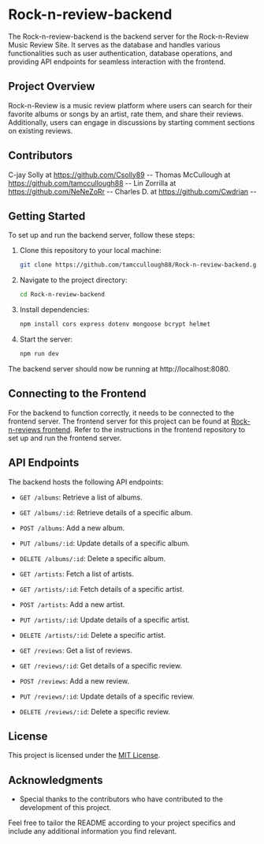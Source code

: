
# Rock-n-review-backend

The Rock-n-review-backend is the backend server for the Rock-n-Review Music Review Site. It serves as the database and handles various functionalities such as user authentication, database operations, and providing API endpoints for seamless interaction with the frontend.

## Project Overview

Rock-n-Review is a music review platform where users can search for their favorite albums or songs by an artist, rate them, and share their reviews. Additionally, users can engage in discussions by starting comment sections on existing reviews.

## Contributors

C-jay Solly at https://github.com/Csolly89 --
Thomas McCullough at https://github.com/tamccullough88 --
Lin Zorrilla at https://github.com/NeNeZoRr --
Charles D. at https://github.com/Cwdrian --

## Getting Started

To set up and run the backend server, follow these steps:

1. Clone this repository to your local machine:

   ```bash
   git clone https://github.com/tamccullough88/Rock-n-review-backend.git
   ```

2. Navigate to the project directory:

   ```bash
   cd Rock-n-review-backend
   ```

3. Install dependencies:

   ```bash
   npm install cors express dotenv mongoose bcrypt helmet
   ```

4. Start the server:

   ```bash
   npm run dev
   ```

The backend server should now be running at http://localhost:8080.

## Connecting to the Frontend

For the backend to function correctly, it needs to be connected to the frontend server. The frontend server for this project can be found at [Rock-n-reviews frontend](https://github.com/NeNeZoRr/rock-n-reviews/). Refer to the instructions in the frontend repository to set up and run the frontend server.

## API Endpoints

The backend hosts the following API endpoints:

- `GET /albums`: Retrieve a list of albums.
- `GET /albums/:id`: Retrieve details of a specific album.
- `POST /albums`: Add a new album.
- `PUT /albums/:id`: Update details of a specific album.
- `DELETE /albums/:id`: Delete a specific album.

- `GET /artists`: Fetch a list of artists.
- `GET /artists/:id`: Fetch details of a specific artist.
- `POST /artists`: Add a new artist.
- `PUT /artists/:id`: Update details of a specific artist.
- `DELETE /artists/:id`: Delete a specific artist.

- `GET /reviews`: Get a list of reviews.
- `GET /reviews/:id`: Get details of a specific review.
- `POST /reviews`: Add a new review.
- `PUT /reviews/:id`: Update details of a specific review.
- `DELETE /reviews/:id`: Delete a specific review.


## License

This project is licensed under the [MIT License](LICENSE).

## Acknowledgments

- Special thanks to the contributors who have contributed to the development of this project.

Feel free to tailor the README according to your project specifics and include any additional information you find relevant.
